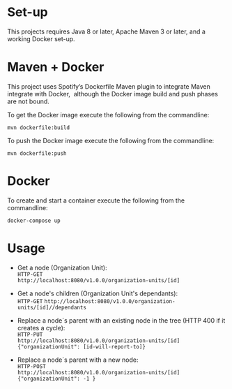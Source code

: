  # Set-up

This projects requires Java 8 or later, Apache Maven 3 or later, and a working Docker set-up.

# Maven + Docker

This project uses Spotify’s Dockerfile Maven plugin to integrate Maven integrate with Docker,  although the Docker image build and push phases are not bound.

To get the Docker image execute the following from the commandline:

`mvn dockerfile:build`

To push the Docker image execute the following from the commandline:

`mvn dockerfile:push`

# Docker 

To create and start a container execute the following from the commandline:

`docker-compose up`

# Usage

* Get a node (Organization Unit):  
   `HTTP-GET`  
   `http://localhost:8080/v1.0.0/organization-units/[id]`

* Get a node's children (Organization Unit's dependants):  
   `HTTP-GET`
   `http://localhost:8080/v1.0.0/organization-units/[id]//dependants`

* Replace a node´s parent with an existing node in the tree (HTTP 400 if it creates a cycle):  
   `HTTP-PUT`  
   `http://localhost:8080/v1.0.0/organization-units/[id]`  
   `{"organizationUnit": [id-will-report-to]}`

* Replace a node´s parent with a new node:  
   `HTTP-POST`  
   `http://localhost:8080/v1.0.0/organization-units/[id]`  
   `{"organizationUnit": -1 }`
